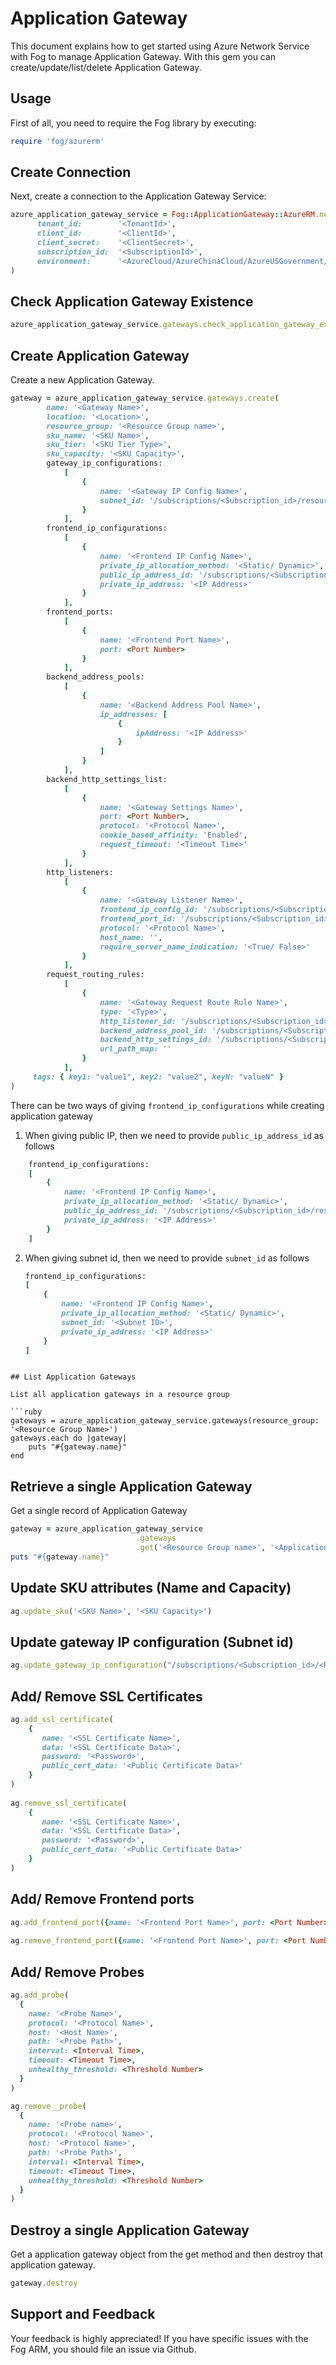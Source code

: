 # Application Gateway

This document explains how to get started using Azure Network Service with Fog to manage Application Gateway. With this gem you can create/update/list/delete Application Gateway.

## Usage

First of all, you need to require the Fog library by executing:

```ruby
require 'fog/azurerm'
```
## Create Connection

Next, create a connection to the Application Gateway Service:

```ruby
azure_application_gateway_service = Fog::ApplicationGateway::AzureRM.new(
      tenant_id:        '<TenantId>',                                                     # Tenant id of Azure Active Directory Application
      client_id:        '<ClientId>',                                                     # Client id of Azure Active Directory Application
      client_secret:    '<ClientSecret>',                                                 # Client Secret of Azure Active Directory Application
      subscription_id:  '<SubscriptionId>',                                               # Subscription id of an Azure Account
      environment:      '<AzureCloud/AzureChinaCloud/AzureUSGovernment/AzureGermanCloud>' # Azure cloud environment. Default is AzureCloud.
)
```

## Check Application Gateway Existence

```ruby
azure_application_gateway_service.gateways.check_application_gateway_exists(<Resource Group Name>, <Gateway Name>)
```

## Create Application Gateway

Create a new Application Gateway.

```ruby
gateway = azure_application_gateway_service.gateways.create(
        name: '<Gateway Name>',
        location: '<Location>',
        resource_group: '<Resource Group name>',
        sku_name: '<SKU Name>',
        sku_tier: '<SKU Tier Type>',
        sku_capacity: '<SKU Capacity>',
        gateway_ip_configurations:
            [
                {
                    name: '<Gateway IP Config Name>',
                    subnet_id: '/subscriptions/<Subscription_id>/resourcegroups/<Resource Group Name>/providers/Microsoft.Network/virtualNetworks/<Virtual Network Name>/subnets/<Subnet Name>'
                }
            ],
        frontend_ip_configurations:
            [
                {
                    name: '<Frontend IP Config Name>',
                    private_ip_allocation_method: '<Static/ Dynamic>',
                    public_ip_address_id: '/subscriptions/<Subscription_id>/resourcegroups/<Resource Group Name>/providers/Microsoft.Network/publicIPAddresses/<Public IP Address Name>',
                    private_ip_address: '<IP Address>'
                }
            ],
        frontend_ports:
            [
                {
                    name: '<Frontend Port Name>',
                    port: <Port Number>
                }
            ],
        backend_address_pools:
            [
                {
                    name: '<Backend Address Pool Name>',
                    ip_addresses: [
                        {
                            ipAddress: '<IP Address>'
                        }
                    ]
                }
            ],
        backend_http_settings_list:
            [
                {
                    name: '<Gateway Settings Name>',
                    port: <Port Number>,
                    protocol: '<Protocol Name>',
                    cookie_based_affinity: 'Enabled',
                    request_timeout: '<Timeout Time>'
                }
            ],
        http_listeners:
            [
                {
                    name: '<Gateway Listener Name>',
                    frontend_ip_config_id: '/subscriptions/<Subscription_id>/resourceGroups/<Resource Group Name>/providers/Microsoft.Network/applicationGateways/<Gateway Name>/frontendIPConfigurations/<Frontend IP Config Name>',
                    frontend_port_id: '/subscriptions/<Subscription_id>/resourceGroups/<Resource Group Name>/providers/Microsoft.Network/applicationGateways/<Gateway Name>/frontendPorts/<Frontend Port Name>',
                    protocol: '<Protocol Name>',
                    host_name: '',
                    require_server_name_indication: '<True/ False>'
                }
            ],
        request_routing_rules:
            [
                {
                    name: '<Gateway Request Route Rule Name>',
                    type: '<Type>',
                    http_listener_id: '/subscriptions/<Subscription_id>/resourceGroups/<Resource Group Name>/providers/Microsoft.Network/applicationGateways/<Gateway Name>/httpListeners/<Gateway Listener Name>',
                    backend_address_pool_id: '/subscriptions/<Subscription_id>/resourceGroups/<Resource Group Name>/providers/Microsoft.Network/applicationGateways/<Gateway Name>/backendAddressPools/<Backend Address Pool Name>',
                    backend_http_settings_id: '/subscriptions/<Subscription_id>/resourceGroups/<Resource Group Name>/providers/Microsoft.Network/applicationGateways/<Gateway Name>/backendHttpSettingsCollection/<Gateway Settings Name>',
                    url_path_map: ''
                }
            ],
	 tags: { key1: "value1", key2: "value2", keyN: "valueN" }                          # [Optional]
)
```

There can be two ways of giving `frontend_ip_configurations` while creating application gateway

1. When giving public IP, then we need to provide `public_ip_address_id` as follows

```ruby
	frontend_ip_configurations:
	[
		{
			name: '<Frontend IP Config Name>',
			private_ip_allocation_method: '<Static/ Dynamic>',
			public_ip_address_id: '/subscriptions/<Subscription_id>/resourcegroups/<Resource Group Name>/providers/Microsoft.Network/publicIPAddresses/<Public IP Address Name>',
			private_ip_address: '<IP Address>'
		}
	]
```

2. When giving subnet id, then we need to provide `subnet_id` as follows

	```ruby
	frontend_ip_configurations:
	[
		{
			name: '<Frontend IP Config Name>',
			private_ip_allocation_method: '<Static/ Dynamic>',
			subnet_id: '<Subnet ID>',
			private_ip_address: '<IP Address>'
		}
	]
```

## List Application Gateways

List all application gateways in a resource group

```ruby
gateways = azure_application_gateway_service.gateways(resource_group: '<Resource Group Name>')
gateways.each do |gateway|
	puts "#{gateway.name}"
end
```

## Retrieve a single Application Gateway

Get a single record of Application Gateway

```ruby
gateway = azure_application_gateway_service
                            .gateways
                            .get('<Resource Group name>', '<Application Gateway Name>')
puts "#{gateway.name}"
```


## Update SKU attributes (Name and Capacity)                

```ruby
ag.update_sku('<SKU Name>', '<SKU Capacity>')
```

## Update gateway IP configuration (Subnet id) 

```ruby
ag.update_gateway_ip_configuration("/subscriptions/<Subscription_id>/<Resource Group Name>/<Gateway Name>/providers/Microsoft.Network/virtualNetworks/<Virtual Network Name>/subnets/<Subnet Name>")
```

## Add/ Remove SSL Certificates 

```ruby
ag.add_ssl_certificate(
	{
       name: '<SSL Certificate Name>',
       data: '<SSL Certificate Data>',
       password: '<Password>',
       public_cert_data: '<Public Certificate Data>'
	}
)
    
ag.remove_ssl_certificate(
	{
       name: '<SSL Certificate Name>',
       data: '<SSL Certificate Data>',
       password: '<Password>',
       public_cert_data: '<Public Certificate Data>'
	}
)
```

## Add/ Remove Frontend ports    

```ruby
ag.add_frontend_port({name: '<Frontend Port Name>', port: <Port Number>})
    
ag.remove_frontend_port({name: '<Frontend Port Name>', port: <Port Number>})
```

## Add/ Remove Probes    

```ruby
ag.add_probe(
  {
    name: '<Probe Name>',
    protocol: '<Protocol Name>',
    host: '<Host Name>',
    path: '<Probe Path>',
    interval: <Interval Time>, 
    timeout: <Timeout Time>,
    unhealthy_threshold: <Threshold Number>
  }
)

ag.remove__probe(
  {
    name: '<Probe name>',
    protocol: '<Protocol Name>',
    host: '<Protocol Name>',
    path: '<Probe Path>',
    interval: <Interval Time>, 
    timeout: <Timeout Time>,
    unhealthy_threshold: <Threshold Number>
  }
)
```

## Destroy a single Application Gateway

Get a application gateway object from the get method and then destroy that application gateway.

```ruby
gateway.destroy
```

## Support and Feedback
Your feedback is highly appreciated! If you have specific issues with the Fog ARM, you should file an issue via Github.
